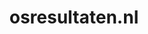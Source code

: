 ---
layout: post
title:  "osresultaten.nl"
internal_url:  "/data/osresultaten.nl.html"
categories: dutchgov
---